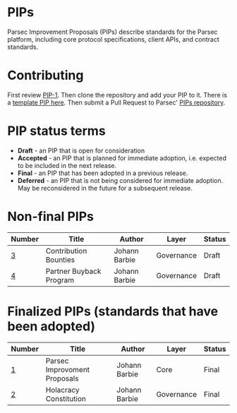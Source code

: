 # PIPs 
Parsec Improvement Proposals (PIPs) describe standards for the Parsec platform, including core protocol specifications, client APIs, and contract standards.

# Contributing
First review [PIP-1](PIPS/pip-1.md). Then clone the repository and add your PIP to it. There is a [template PIP here](pip-X.md). Then submit a Pull Request to Parsec' [PIPs repository](https://github.com/acebusters/PIPs).

# PIP status terms
* **Draft** - an PIP that is open for consideration
* **Accepted** - an PIP that is planned for immediate adoption, i.e. expected to be included in the next release.
* **Final** - an PIP that has been adopted in a previous release.
* **Deferred** - an PIP that is not being considered for immediate adoption. May be reconsidered in the future for a subsequent release.



# Non-final PIPs
| Number                    | Title                                                   | Author                        | Layer     | Status     |
| ------------------------- | ------------------------------------------------------- | ----------------------------- | --------- | ---------- |
| [3](PIPS/pip-003.md)    |  Contribution Bounties                                    | Johann Barbie               | Governance  | Draft     |
| [4](PIPS/pip-004.md)    |  Partner Buyback Program                                  | Johann Barbie               | Governance  | Draft |

# Finalized PIPs (standards that have been adopted)
| Number                                             | Title                                                                                        | Author                                     | Layer      | Status   |
| -------------------------------------------------- | -------------------------------------------------------------------------------------------- | -------------------------------------------| ---------- | -------- |
| [1](PIPS/pip-001.md)                                 | Parsec Improvoment Proposals                                                                  | Johann Barbie                           | Core       | Final    |
| [2](PIPS/pip-002.md)                                 | Holacracy Constitution                                                                      | Johann Barbie                             | Governance  | Final    |
